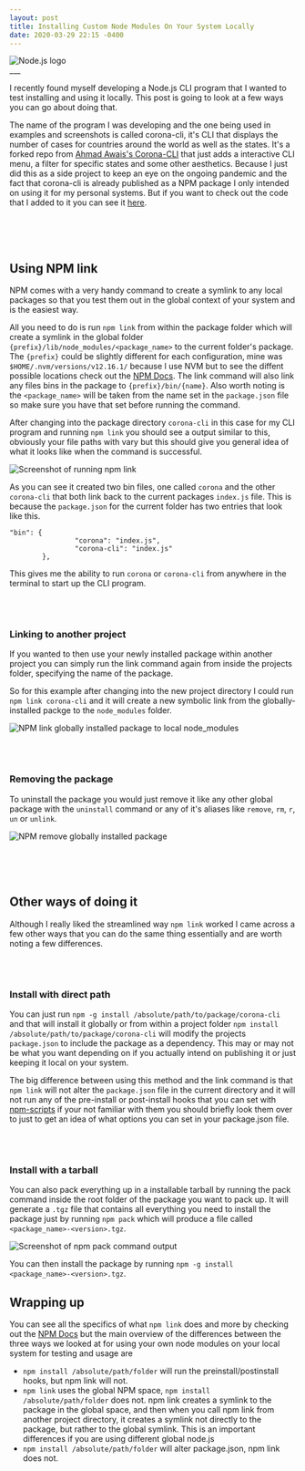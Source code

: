 ```yaml
---
layout: post
title: Installing Custom Node Modules On Your System Locally
date: 2020-03-29 22:15 -0400
---
```

<div class='text-center'>
  <img src='https://s3.amazonaws.com/usdphosting.accusoft/wp-content/uploads/2019/05/node-js-logo-sized.png' alt='Node.js logo' class='mx-auto' />
</div>
___

I recently found myself developing a Node.js CLI program that I wanted to test installing and using it locally.  This post is going to look at a few ways you can go about doing that.

The name of the program I was developing and the one being used in examples and screenshots is called corona-cli, it's CLI that displays the number of cases for countries around the world as well as the states.  It's a forked repo from [Ahmad Awais's Corona-CLI](https://github.com/ahmadawais/corona-cli) that just adds a interactive CLI menu, a filter for specific states and some other aesthetics.  Because I just did this as a side project to keep an eye on the ongoing pandemic and the fact that corona-cli is already published as a NPM package I only intended on using it for my personal systems.  But if you want to check out the code that I added to it you can see it [here](https://github.com/mikeg1440/corona-cli).

<br /><br /><br />


## Using NPM link

NPM comes with a very handy command to create a symlink to any local packages so that you test them out in the global context of your system and is the easiest way.  

All you need to do is run `npm link` from within the package folder which will create a symlink in the global folder `{prefix}/lib/node_modules/<package_name>` to the current folder's package.  The `{prefix}` could be slightly different for each configuration, mine was `$HOME/.nvm/versions/v12.16.1/` because I use NVM but to see the diffent possible locations check out the [NPM Docs](https://docs.npmjs.com/misc/config).  The link command will also link any files bins in the package to `{prefix}/bin/{name}`.  Also worth noting is the `<package_name>` will be taken from the name set in the `package.json` file so make sure you have that set before running the command.

After changing into the package directory `corona-cli` in this case for my CLI program and running `npm link` you should see a output similar to this, obviously your file paths with vary but this should give you general idea of what it looks like when the command is successful.

<div class='text-center'>
  <img src='https://i.imgur.com/v5dHz8m.png' alt='Screenshot of running npm link' class='mx-auto' />
</div>

As you can see it created two bin files, one called `corona` and the other `corona-cli` that both link back to the current packages `index.js` file.  This is because the `package.json` for the current folder has two entries that look like this.

```
"bin": {
                "corona": "index.js",
                "corona-cli": "index.js"
        },
```

This gives me the ability to run `corona` or `corona-cli` from anywhere in the terminal to start up the CLI program.

<br /><br />

### Linking to another project

If you wanted to then use your newly installed package within another project you can simply run the link command again from inside the projects folder, specifying the name of the package.

So for this example after changing into the new project directory I could run `npm link corona-cli` and it will create a new symbolic link from the globally-installed packge to the `node_modules` folder.

<div class='text-center'>
  <img src='https://i.imgur.com/AE6RuUO.png' alt='NPM link globally installed package to local node_modules' class='mx-auto' />
</div>

<br /><br />

### Removing the package

To uninstall the package you would just remove it like any other global package with the `uninstall` command or any of it's aliases like `remove`, `rm`, `r`, `un` or `unlink`.

<div class='text-center'>
  <img src='https://i.imgur.com/klVXBL5.png' alt='NPM remove globally installed package' class='mx-auto' />
</div>

<br /><br /><br />

## Other ways of doing it

Although I really liked the streamlined way `npm link` worked I came across a few other ways that you can do the same thing essentially and are worth noting a few differences.

<br /><br />

### Install with direct path

You can just run `npm -g install /absolute/path/to/package/corona-cli` and that will install it globally or from within a project folder `npm install /absolute/path/to/package/corona-cli` will modify the projects `package.json` to include the package as a dependency.  This may or may not be what you want depending on if you actually intend on publishing it or just keeping it local on your system.

The big difference between using this method and the link command is that `npm link` will not alter the `package.json` file in the current directory and it will not run any of the pre-install or post-install hooks that you can set with [npm-scripts](https://docs.npmjs.com/misc/scripts) if your not familiar with them you should briefly look them over to just to get an idea of what options you can set in your package.json file.

<br /><br />

### Install with a tarball

You can also pack everything up in a installable tarball by running the pack command inside the root folder of the package you want to pack up.  It will generate a `.tgz` file that contains all everything you need to install the package just by running `npm pack` which will produce a file called `<package_name>-<version>.tgz`.  
<div class='text-center'>
  <img src='https://i.imgur.com/fnn3c7R.png' alt='Screenshot of npm pack command output' class='mx-auto' />
</div>

You can then install the package by running `npm -g install <package_name>-<version>.tgz`.


## Wrapping up

You can see all the specifics of what `npm link` does and more by checking out the [NPM Docs](https://docs.npmjs.com/) but the main overview of the differences between the three ways we looked at for using your own node modules on your local system for testing and usage are

 - `npm install /absolute/path/folder` will run the preinstall/postinstall hooks, but npm link will not.
 - `npm link` uses the global NPM space, `npm install /absolute/path/folder` does not. npm link creates a symlink to the package in the global space, and then when you call npm link from another project directory, it creates a symlink not directly to the package, but rather to the global symlink. This is an important differences if you are using different global node.js
 - `npm install /absolute/path/folder` will alter package.json, npm link does not.
